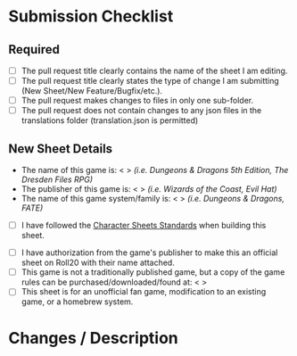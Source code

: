 <!-- ATTENTION: This Pull Request template changed on 03/17/22. Please ensure that you are completing this template to the fullest extent possible. -->

# Submission Checklist
## Required

<!-- Check these off by adding an 'x' to each of these boxes. If you fail to meet all these criteria, your PR will be rejected. -->

- [ ] The pull request title clearly contains the name of the sheet I am editing.
- [ ] The pull request title clearly states the type of change I am submitting (New Sheet/New Feature/Bugfix/etc.).
- [ ] The pull request makes changes to files in only one sub-folder.
- [ ] The pull request does not contain changes to any json files in the translations folder (translation.json is permitted)

## New Sheet Details

<!-- If you are submitting a new sheet to the repository, please fill in any empty spaces indicated by < >. -->

- The name of this game is: <   >  _(i.e. Dungeons & Dragons 5th Edition, The Dresden Files RPG)_
- The publisher of this game is: <   > _(i.e. Wizards of the Coast, Evil Hat)_
- The name of this game system/family is: <   > _(i.e. Dungeons & Dragons, FATE)_

- [ ] I have followed the [Character Sheets Standards](https://wiki.roll20.net/Building_Character_Sheets#Roll20_Character_Sheets_Repository) when building this sheet.

<!-- Please check any that apply: -->

- [ ] I have authorization from the game's publisher to make this an official sheet on Roll20 with their name attached.
- [ ] This game is not a traditionally published game, but a copy of the game rules can be purchased/downloaded/found at: <   >
- [ ] This sheet is for an unofficial fan game, modification to an existing game, or a homebrew system.

# Changes / Description

<!-- This is an optional step, but detailing the nature of the changes makes it easier for other contributors to track down bugs and fix issues -->




